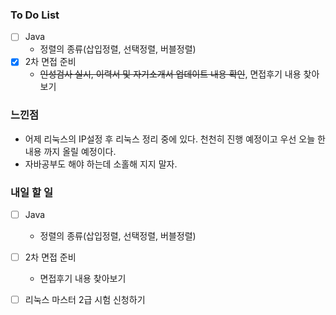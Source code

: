 ### To Do List

- [ ] Java
  - 정렬의 종류(삽입정렬, 선택정렬, 버블정렬)
- [x] 2차 면접 준비
  - ~~인성검사 실시, 이력서 및 자기소개서 업데이트 내용 확인~~, 면접후기 내용 찾아보기





### 느낀점

- 어제 리눅스의 IP설정 후 리눅스 정리 중에 있다. 천천히 진행 예정이고 우선 오늘 한 내용 까지 올릴 예정이다.
- 자바공부도 해야 하는데 소홀해 지지 말자.



### 내일 할 일

- [ ] Java
  - 정렬의 종류(삽입정렬, 선택정렬, 버블정렬)
- [ ] 2차 면접 준비
  - 면접후기 내용 찾아보기
- [ ] 리눅스 마스터 2급 시험 신청하기

